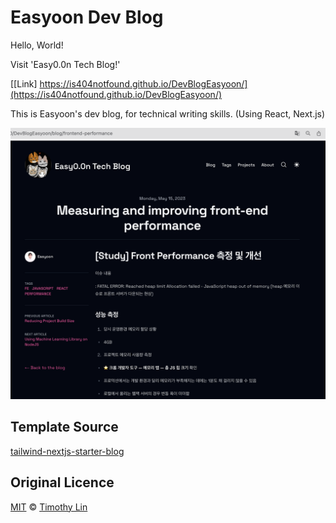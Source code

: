 

# Easyoon Dev Blog
Hello, World!

Visit 'Easy0.0n Tech Blog!'

[[Link] https://is404notfound.github.io/DevBlogEasyoon/](https://is404notfound.github.io/DevBlogEasyoon/)

This is Easyoon's dev blog, for technical writing skills.
(Using React, Next.js)

![](./public/static/images/read-me-image.png)



## Template Source
[tailwind-nextjs-starter-blog](https://github.com/timlrx/tailwind-nextjs-starter-blog)

## Original Licence

[MIT](https://github.com/timlrx/tailwind-nextjs-starter-blog/blob/main/LICENSE) © [Timothy Lin](https://www.timlrx.com)
